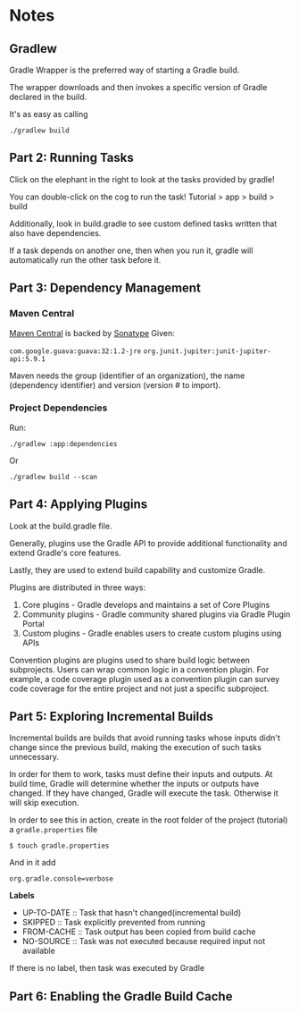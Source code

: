 # Notes

## Gradlew

Gradle Wrapper is the preferred way of starting a Gradle build. 

The wrapper downloads and then invokes a specific version of Gradle declared in
the build.

It's as easy as calling

```
./gradlew build
```

## Part 2: Running Tasks

Click on the elephant in the right to look at the tasks provided by gradle!

You can double-click on the cog to run the task!
Tutorial > app > build > build

Additionally, look in build.gradle to see custom defined tasks written that also have dependencies.

If a task depends on another one, then when you run it, gradle will automatically run the other task before it.

## Part 3: Dependency Management

### Maven Central

[Maven Central](https://mvnrepository.com/repos/central) is backed by [Sonatype](https://central.sonatype.org/)
Given:

`com.google.guava:guava:32:1.2-jre`
`org.junit.jupiter:junit-jupiter-api:5.9.1`

Maven needs the group (identifier of an organization), the name (dependency
identifier) and version (version # to import).

### Project Dependencies

Run:

`./gradlew :app:dependencies`

Or 

`./gradlew build --scan`

## Part 4: Applying Plugins

Look at the build.gradle file. 

Generally, plugins use the Gradle API to provide additional functionality and
extend Gradle's core features. 

Lastly, they are used to extend build capability and customize Gradle.

Plugins are distributed in three ways:

1. Core plugins - Gradle develops and maintains a set of Core Plugins
2. Community plugins - Gradle community shared plugins via Gradle Plugin Portal
3. Custom plugins - Gradle enables users to create custom plugins using APIs

Convention plugins are plugins used to share build logic between subprojects.
Users can wrap common logic in a convention plugin. For example, a code coverage
plugin used as a convention plugin can survey code coverage for the entire
project and not just a specific subproject. 


## Part 5: Exploring Incremental Builds

Incremental builds are builds that avoid running tasks whose inputs didn't
change since the previous build, making the execution of such tasks unnecessary.

In order for them to work, tasks must define their inputs and outputs. At build
time, Gradle will determine whether the inputs or outputs have changed. If they
have changed, Gradle will execute the task. Otherwise it will skip execution.

In order to see this in action, create in the root folder of the project
(tutorial) a `gradle.properties` file

```
$ touch gradle.properties
```

And in it add

`org.gradle.console=verbose`

__Labels__

- UP-TO-DATE    ::    Task that hasn't changed(incremental build)
- SKIPPED       ::    Task explicitly prevented from running 
- FROM-CACHE    ::    Task output has been copied from build cache
- NO-SOURCE     ::    Task was not executed because required input not available

If there is no label, then task was executed by Gradle

## Part 6: Enabling the Gradle Build Cache
































